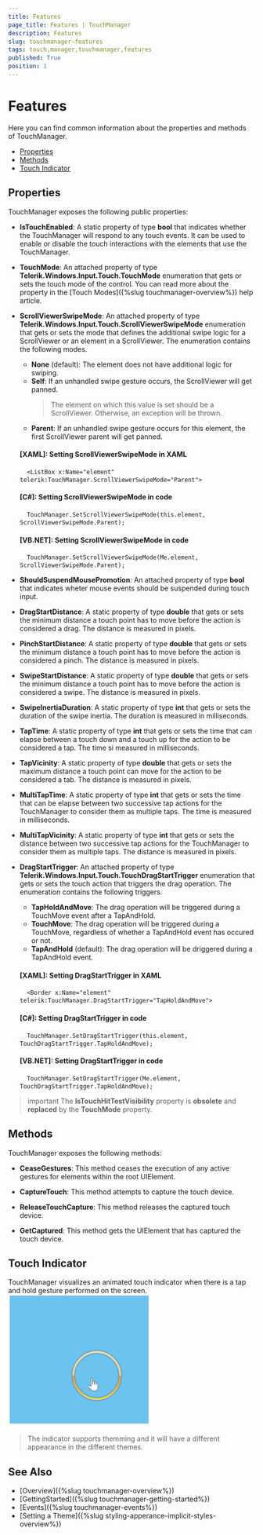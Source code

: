 ```yaml
---
title: Features
page_title: Features | TouchManager
description: Features
slug: touchmanager-features
tags: touch,manager,touchmanager,features
published: True
position: 1
---
```


# Features

Here you can find common information about the properties and methods of TouchManager.

* [Properties](#properties)
* [Methods](#methods)
* [Touch Indicator](#touch-indicator)

## Properties

TouchManager exposes the following public properties:

* __IsTouchEnabled__: A static property of type __bool__ that indicates whether the TouchManager will respond to any touch events. It can be used to enable or disable the touch interactions with the elements that use the TouchManager.

* __TouchMode__: An attached property of type __Telerik.Windows.Input.Touch.TouchMode__ enumeration that gets or sets the touch mode of the control. You can read more about the property in the [Touch Modes]({%slug touchmanager-overview%}) help article.

* __ScrollViewerSwipeMode__: An attached property of type __Telerik.Windows.Input.Touch.ScrollViewerSwipeMode__ enumeration that gets or sets the mode that defines the additional swipe logic for a ScrollViewer or an element in a ScrollViewer. The enumeration contains the following modes.
	* __None__ (default): The element does not have additional logic for swiping.
	* __Self__: If an unhandled swipe gesture occurs, the ScrollViewer will get panned.
		> The element on which this value is set should be a ScrollViewer. Otherwise, an exception will be thrown.
	* __Parent__: If an unhandled swipe gesture occurs for this element, the first ScrollViewer parent will get panned.
	
	#### __[XAML]: Setting ScrollViewerSwipeMode in XAML__
		<ListBox x:Name="element" telerik:TouchManager.ScrollViewerSwipeMode="Parent">
		
	#### __[C#]: Setting ScrollViewerSwipeMode in code__
		TouchManager.SetScrollViewerSwipeMode(this.element, ScrollViewerSwipeMode.Parent);
		
	#### __[VB.NET]: Setting ScrollViewerSwipeMode in code__
		TouchManager.SetScrollViewerSwipeMode(Me.element, ScrollViewerSwipeMode.Parent);

* __ShouldSuspendMousePromotion__: An attached property of type __bool__ that indicates wheter mouse events should be suspended during touch input.
		
* __DragStartDistance__: A static property of type __double__ that gets or sets the minimum distance a touch point has to move before the action is considered a drag. The distance is measured in pixels.

* __PinchStartDistance__: A static property of type __double__ that gets or sets the minimum distance a touch point has to move before the action is considered a pinch. The distance is measured in pixels.

* __SwipeStartDistance__: A static property of type __double__ that gets or sets the minimum distance a touch point has to move before the action is considered a swipe. The distance is measured in pixels.

* __SwipeInertiaDuration__: A static property of type __int__ that gets or sets the duration of the swipe inertia. The duration is measured in milliseconds.

* __TapTime__: A static property of type __int__ that gets or sets the time that can elapse between a touch down and a touch up for the action to be considered a tap. The time si measured in milliseconds.

* __TapVicinity__: A static property of type __double__ that gets or sets the maximum distance a touch point can move for the action to be considered a tab. The distance is measured in pixels.

* __MultiTapTime__: A static property of type __int__ that gets or sets the time that can be elapse between two successive tap actions for the TouchManager to consider them as multiple taps. The time is measured in milliseconds.

* __MultiTapVicinity__: A static property of type __int__ that gets or sets the distance between two successive tap actions for the TouchManager to consider them as multiple taps. The distance is measured in pixels.

* __DragStartTrigger__: An attached property of type __Telerik.Windows.Input.Touch.TouchDragStartTrigger__ enumeration that gets or sets the touch action that triggers the drag operation. The enumeration contains the following triggers.
	* __TapHoldAndMove__: The drag operation will be triggered during a TouchMove event after a TapAndHold.
	* __TouchMove__: The drag operation will be triggered during a TouchMove, regardless of whether a TapAndHold event has occured or not.
	* __TapAndHold__ (default): The drag operation will be driggered during a TapAndHold event.

	#### __[XAML]: Setting DragStartTrigger in XAML__
		<Border x:Name="element" telerik:TouchManager.DragStartTrigger="TapHoldAndMove">
		
	#### __[C#]: Setting DragStartTrigger in code__
		TouchManager.SetDragStartTrigger(this.element, TouchDragStartTrigger.TapHoldAndMove);
		
	#### __[VB.NET]: Setting DragStartTrigger in code__
		TouchManager.SetDragStartTrigger(Me.element, TouchDragStartTrigger.TapHoldAndMove);

>important The __IsTouchHitTestVisibility__ property is __obsolete__ and __replaced__ by the __TouchMode__ property.

## Methods

TouchManager exposes the following methods:

* __CeaseGestures__: This method ceases the execution of any active gestures for elements within the root UIElement.

* __CaptureTouch__: This method attempts to capture the touch device.

* __ReleaseTouchCapture__: This method releases the captured touch device.

* __GetCaptured__: This method gets the UIElement that has captured the touch device.

## Touch Indicator

TouchManager visualizes an animated touch indicator when there is a tap and hold gesture performed on the screen. 
![](images/touchmanager_features_01.png)

> The indicator supports themming and it will have a different appearance in the different themes.

## See Also
* [Overview]({%slug touchmanager-overview%})
* [GettingStarted]({%slug touchmanager-getting-started%})
* [Events]({%slug touchmanager-events%})
* [Setting a Theme]({%slug styling-apperance-implicit-styles-overview%})

